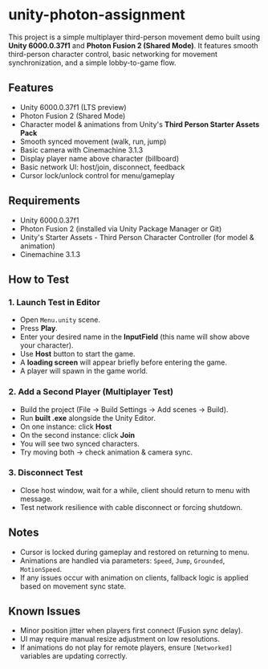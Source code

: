 # unity-photon-assignment
This project is a simple multiplayer third-person movement demo built using **Unity 6000.0.37f1** and **Photon Fusion 2 (Shared Mode)**. It features smooth third-person character control, basic networking for movement synchronization, and a simple lobby-to-game flow.

## Features

-  Unity 6000.0.37f1 (LTS preview)
-  Photon Fusion 2 (Shared Mode)
-  Character model & animations from Unity's **Third Person Starter Assets Pack**
-  Smooth synced movement (walk, run, jump)
-  Basic camera with Cinemachine 3.1.3
-  Display player name above character (billboard)
-  Basic network UI: host/join, disconnect, feedback
-  Cursor lock/unlock control for menu/gameplay

## Requirements

- Unity 6000.0.37f1
- Photon Fusion 2 (installed via Unity Package Manager or Git)
- Unity's Starter Assets - Third Person Character Controller (for model & animation)
- Cinemachine 3.1.3

## How to Test

### 1. Launch Test in Editor
- Open `Menu.unity` scene.
- Press **Play**.
- Enter your desired name in the **InputField** (this name will show above your character).
- Use **Host** button to start the game.
- A **loading screen** will appear briefly before entering the game.
- A player will spawn in the game world.

### 2. Add a Second Player (Multiplayer Test)
- Build the project (File → Build Settings → Add scenes → Build).
- Run **built .exe** alongside the Unity Editor.
- On one instance: click **Host**
- On the second instance: click **Join**
- You will see two synced characters.
- Try moving both → check animation & camera sync.

### 3. Disconnect Test
- Close host window, wait for a while, client should return to menu with message.
- Test network resilience with cable disconnect or forcing shutdown.

## Notes

- Cursor is locked during gameplay and restored on returning to menu.
- Animations are handled via parameters: `Speed`, `Jump`, `Grounded`, `MotionSpeed`.
- If any issues occur with animation on clients, fallback logic is applied based on movement sync state.

## Known Issues

- Minor position jitter when players first connect (Fusion sync delay).
- UI may require manual resize adjustment on low resolutions.
- If animations do not play for remote players, ensure `[Networked]` variables are updating correctly.
